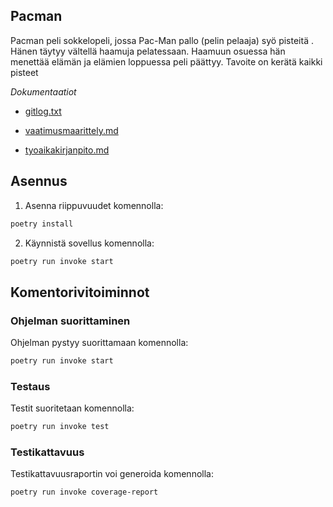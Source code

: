 ## Pacman

Pacman peli sokkelopeli, jossa Pac-Man pallo (pelin pelaaja) syö pisteitä . Hänen täytyy vältellä haamuja pelatessaan. Haamuun osuessa hän menettää elämän ja elämien loppuessa peli päättyy. Tavoite on kerätä kaikki pisteet


*Dokumentaatiot*

- [gitlog.txt](https://github.com/tuovinenemma/ot-harjoitustyo1/blob/main/laskarit/viikko1/gitlog.txt)


- [vaatimusmaarittely.md](https://github.com/tuovinenemma/ot-harjoitustyo1/blob/main/dokumentaatio/vaatimusmaarittely.md)

- [tyoaikakirjanpito.md](https://github.com/tuovinenemma/ot-harjoitustyo1/blob/main/dokumentaatio/tuntikirjanpito.md)

## Asennus

1. Asenna riippuvuudet komennolla:

```bash
poetry install
```


2. Käynnistä sovellus komennolla:

```bash
poetry run invoke start

```

## Komentorivitoiminnot

### Ohjelman suorittaminen

Ohjelman pystyy suorittamaan komennolla:

```bash
poetry run invoke start
```

### Testaus

Testit suoritetaan komennolla:

```bash
poetry run invoke test
```

### Testikattavuus

Testikattavuusraportin voi generoida komennolla:

```bash
poetry run invoke coverage-report
```

